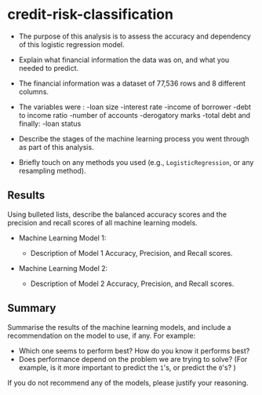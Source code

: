 # credit-risk-classification


* The purpose of this analysis is to assess the accuracy and dependency of this logistic regression model.
* Explain what financial information the data was on, and what you needed to predict.
* The financial information was a dataset of 77,536 rows and 8 different columns.
* The variables were :
  -loan size
  -interest rate
  -income of borrower
  -debt to income ratio
  -number of accounts
  -derogatory marks
  -total debt
  and finally:
  -loan status 
  
* Describe the stages of the machine learning process you went through as part of this analysis.
* Briefly touch on any methods you used (e.g., `LogisticRegression`, or any resampling method).

## Results

Using bulleted lists, describe the balanced accuracy scores and the precision and recall scores of all machine learning models.

* Machine Learning Model 1:
  * Description of Model 1 Accuracy, Precision, and Recall scores.



* Machine Learning Model 2:
  * Description of Model 2 Accuracy, Precision, and Recall scores.

## Summary

Summarise the results of the machine learning models, and include a recommendation on the model to use, if any. For example:
* Which one seems to perform best? How do you know it performs best?
* Does performance depend on the problem we are trying to solve? (For example, is it more important to predict the `1`'s, or predict the `0`'s? )

If you do not recommend any of the models, please justify your reasoning.
